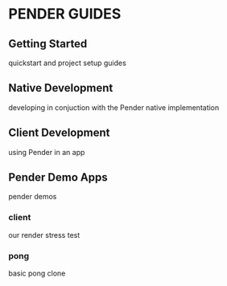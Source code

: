 # PENDER GUIDES

## Getting Started
quickstart and project setup guides

## Native Development
developing in conjuction with the Pender native implementation

## Client Development
using Pender in an app

## Pender Demo Apps
pender demos 
### client
our render stress test 

### pong
basic pong clone

### 

